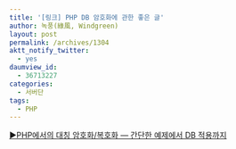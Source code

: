 ```yaml
---
title: '[링크] PHP DB 암호화에 관한 좋은 글'
author: 녹풍(綠風, Windgreen)
layout: post
permalink: /archives/1304
aktt_notify_twitter:
  - yes
daumview_id:
  - 36713227
categories:
  - 서버단
tags:
  - PHP
---
```

[▶PHP에서의 대칭 암호화/복호화 ― 간단한 예제에서 DB 적용까지][1]

 [1]: http://solskjaer.tistory.com/169